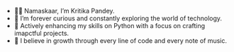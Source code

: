 - 🙏🏻 Namaskaar, I’m Kritika Pandey.
- 👀 I’m forever curious and constantly exploring the world of technology.
- 🚀 Actively enhancing my skills on Python with a focus on crafting imapctful projects.
- 🎯 I believe in growth through every line of code and every note of music.


<!---
KritikaPandey11/KritikaPandey11 is a ✨ special ✨ repository because its `README.md` (this file) appears on your GitHub profile.
You can click the Preview link to take a look at your changes.
--->
